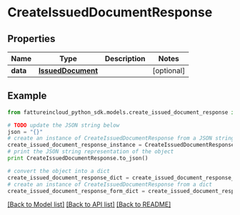 # CreateIssuedDocumentResponse


## Properties

Name | Type | Description | Notes
------------ | ------------- | ------------- | -------------
**data** | [**IssuedDocument**](IssuedDocument.md) |  | [optional] 

## Example

```python
from fattureincloud_python_sdk.models.create_issued_document_response import CreateIssuedDocumentResponse

# TODO update the JSON string below
json = "{}"
# create an instance of CreateIssuedDocumentResponse from a JSON string
create_issued_document_response_instance = CreateIssuedDocumentResponse.from_json(json)
# print the JSON string representation of the object
print CreateIssuedDocumentResponse.to_json()

# convert the object into a dict
create_issued_document_response_dict = create_issued_document_response_instance.to_dict()
# create an instance of CreateIssuedDocumentResponse from a dict
create_issued_document_response_form_dict = create_issued_document_response.from_dict(create_issued_document_response_dict)
```
[[Back to Model list]](../README.md#documentation-for-models) [[Back to API list]](../README.md#documentation-for-api-endpoints) [[Back to README]](../README.md)


